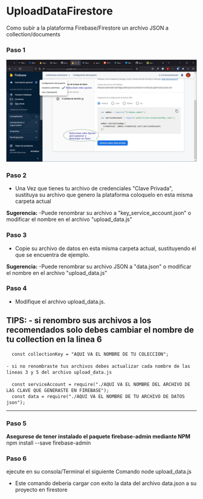 
# UploadDataFirestore
Como subir a la plataforma Firebase/Firestore un archivo JSON a collection/documents 

### Paso 1
  ![](./2022-06-29%2010%2048%2042.jpg)
### Paso 2
  - Una Vez que tienes tu archivo de credenciales "Clave Privada", sustituya su archivo que genero la plataforma coloquelo en esta misma carpeta actual
  
  **Sugerencia:**
      -Puede renombrar su archivo a "key_service_account.json"  o modificar el nombre en el archivo "upload_data.js"
### Paso 3
  - Copie su archivo de datos en esta misma carpeta actual, sustituyendo el que se encuentra de ejemplo.
  
  **Sugerencia:**
      -Puede renombrar su archivo JSON a "data.json"  o modificar el nombre en el archivo "upload_data.js"
### Paso 4
  - Modifique el archivo upload_data.js.
  
  **TIPS:**
    - si renombro sus archivos a los recomendados solo debes cambiar el nombre de tu collection en la linea 6
 ---   

      const collectionKey = "AQUI VA EL NOMBRE DE TU COLECCION";
 
    - si no renombraste tus archivos debes actualizar cada nombre de las lineas 3 y 5 del archivo upload_data.js
     
      const serviceAccount = require("./AQUI VA EL NOMBRE DEL ARCHIVO DE LAS CLAVE QUE GENERASTE EN FIREBASE");
      const data = require("./AQUI VA EL NOMBRE DE TU ARCHIVO DE DATOS json");
     
---
### Paso 5
  **Asegurese de tener instalado el paquete firebase-admin mediante NPM**
    npm install --save firebase-admin
### Paso 6
  ejecute en su consola/Terminal el siguiente Comando
  node upload_data.js
- Este comando deberia cargar con exito la data del archivo data.json a su proyecto en firestore
  

